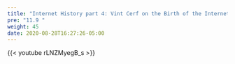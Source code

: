 ```yaml
---
title: "Internet History part 4: Vint Cerf on the Birth of the Internet in 1983"
pre: "11.9 "
weight: 45
date: 2020-08-28T16:27:26-05:00
---
```


{{< youtube rLNZMyegB_s >}}

